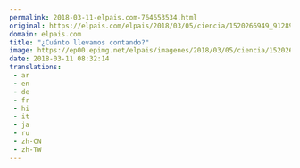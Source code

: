 ```yaml
---
permalink: 2018-03-11-elpais.com-764653534.html
original: https://elpais.com/elpais/2018/03/05/ciencia/1520266949_912895.html#?ref=rss&format=simple&link=link
domain: elpais.com
title: "¿Cuánto llevamos contando?"
image: https://ep00.epimg.net/elpais/imagenes/2018/03/05/ciencia/1520266949_912895_1520269628_rrss_normal.jpg
date: 2018-03-11 08:32:14
translations: 
 - ar
 - en
 - de
 - fr
 - hi
 - it
 - ja
 - ru
 - zh-CN
 - zh-TW
---
```


